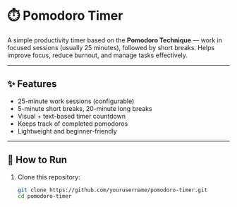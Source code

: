 # ⏱️ Pomodoro Timer

A simple productivity timer based on the **Pomodoro Technique** — work in focused sessions (usually 25 minutes), followed by short breaks. Helps improve focus, reduce burnout, and manage tasks effectively.

---

## ✨ Features
- 25-minute work sessions (configurable)
- 5-minute short breaks, 20-minute long breaks
- Visual + text-based timer countdown
- Keeps track of completed pomodoros
- Lightweight and beginner-friendly

---

## 🚀 How to Run
1. Clone this repository:
   ```bash
   git clone https://github.com/yourusername/pomodoro-timer.git
   cd pomodoro-timer
